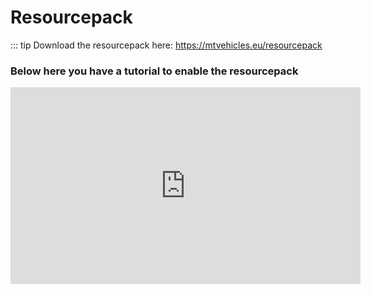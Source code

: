 # Resourcepack

::: tip Download the resourcepack here: https://mtvehicles.eu/resourcepack

### Below here you have a tutorial to enable the resourcepack

<a> <iframe width="560" height="315" src="https://www.youtube.com/embed/rSXNd-6rhQk"  frameborder="0" allow="accelerometer; autoplay; encrypted-media; gyroscope; picture-in-picture" allowfullscreen></iframe></a>
